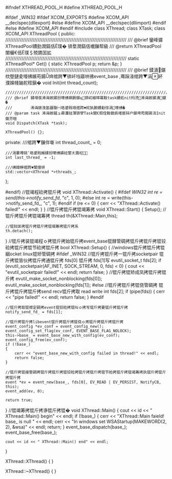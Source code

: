 #ifndef XTHREAD_POOL_H
#define XTHREAD_POOL_H

#ifdef _WIN32
#ifdef XCOM_EXPORTS
#define XCOM_API __declspec(dllexport)
#else
#define XCOM_API __declspec(dllimport)
#endif
#else
#define XCOM_API
#endif
#include <vector>
class XThread;
class XTask;
class XCOM_API XThreadPool
{
public:
    ///////////////////////////////////////////////////////////////////////////
    /// @brief 鑾峰彇XThreadPool鐨勯潤鎬佸璞� 锛堥潤鎬佸嚱鏁帮級
    /// @return XThreadPool 闈欐€佸璞＄殑鎸囬拡
    ///////////////////////////////////////////////////////////////////////////
	static XThreadPool* Get()
	{
		static XThreadPool p;
		return &p;
	}
    ///////////////////////////////////////////////////////////////////////////
    /// @brief 鍒濆鍖栨墍鏈夌嚎绋嬪苟鍚姩绾跨▼锛屽垱寤哄彿event_base ,骞跺湪绾跨▼涓紑濮嬫帴鏀舵秷鎭�
	void Init(int thread_count);

    ///////////////////////////////////////////////////////////////////////////
    /// @brief 鍒嗗彂浠诲姟鍒扮嚎绋嬩腑鎵ц锛屼細璋冪敤task鐨処nit杩涜浠诲姟鍒濆鍖�
    ///        浠诲姟浼氳疆璇㈠垎鍙戝埌绾跨▼姹犱腑鐨勫悇涓嚎绋�
    /// @param task 浠诲姟鎺ュ彛瀵硅薄锛孹Task闇€瑕佺敤鎴疯嚜宸辩户鎵垮苟閲嶈浇Init鍑芥暟
	void Dispatch(XTask *task);

    XThreadPool() {};
private:
	///绾跨▼鏁伴噺
	int thread_count_ = 0;

    ///涓婁竴娆″垎鍙戝緱鍒扮嚎绋嬶紝鐢ㄤ簬杞
	int last_thread_ = -1;

	///绋嬫睜绾跨▼闃熷垪
	std::vector<XThread *>threads_;
	

};

#endif}
//锟竭程硷拷锟斤拷
void XThread::Activate()
{
#ifdef _WIN32
	int re = send(this->notify_send_fd_, "c", 1, 0);
#else
	int re = write(this->notify_send_fd_, "c", 1);
#endif
	if (re <= 0)
	{
		cerr << "XThread::Activate() failed!" << endl;
	}
}
//锟斤拷锟斤拷锟竭筹拷
void XThread::Start()
{
	Setup();
	//锟斤拷锟斤拷锟竭筹拷
	thread th(&XThread::Main,this);

	//锟较匡拷锟斤拷锟斤拷锟竭筹拷锟斤拷系
	th.detach();
}
//锟斤拷装锟竭程ｏ拷锟斤拷始锟斤拷event_base锟酵管碉拷锟斤拷锟斤拷锟铰硷拷锟斤拷锟节硷拷锟斤拷
bool XThread::Setup()
{
	//windows锟斤拷锟斤拷锟絪ocket linux锟矫管碉拷
#ifdef _WIN32
	//锟斤拷锟斤拷一锟斤拷socketpair 锟斤拷锟皆伙拷锟斤拷通锟斤拷 fds[0] 锟斤拷 fds[1]写 
	evutil_socket_t fds[2];
	if (evutil_socketpair(AF_INET, SOCK_STREAM, 0, fds) < 0)
	{
		cout << "evutil_socketpair failed!" << endl;
		return false;
	}
	//锟斤拷锟矫成凤拷锟斤拷锟斤拷
	evutil_make_socket_nonblocking(fds[0]);
	evutil_make_socket_nonblocking(fds[1]);
#else
	//锟斤拷锟斤拷锟侥管碉拷 锟斤拷锟斤拷锟斤拷send recv锟斤拷取 read write
	int fds[2];
	if (pipe(fds))
	{
		cerr << "pipe failed!" << endl;
		return false;
	}
#endif

	//锟斤拷取锟襟定碉拷event锟铰硷拷锟叫ｏ拷写锟斤拷要锟斤拷锟斤拷
	notify_send_fd_ = fds[1];

	//锟斤拷锟斤拷libevent锟斤拷锟斤拷锟侥ｏ拷锟斤拷锟斤拷锟斤拷
	event_config *ev_conf = event_config_new();
	event_config_set_flag(ev_conf, EVENT_BASE_FLAG_NOLOCK);
	this->base_ = event_base_new_with_config(ev_conf);
	event_config_free(ev_conf);
	if (!base_)
	{
		cerr << "event_base_new_with_config failed in thread!" << endl;
		return false;
	}

	//锟斤拷锟接管碉拷锟斤拷锟斤拷锟铰硷拷锟斤拷锟斤拷锟节硷拷锟斤拷锟竭筹拷执锟斤拷锟斤拷锟斤拷
	event *ev = event_new(base_, fds[0], EV_READ | EV_PERSIST, NotifyCB, this);
	event_add(ev, 0);

	return true;
}
//锟竭筹拷锟斤拷诤锟斤拷锟�
void XThread::Main()
{
	cout << id << " XThread::Main() begin" << endl;
    if (!base_)
    {
        cerr << "XThread::Main faield! base_ is null " << endl;
        cerr << "In windows set WSAStartup(MAKEWORD(2, 2), &wsa)" << endl;
        return;
    }
	event_base_dispatch(base_);
	event_base_free(base_);

	cout << id << " XThread::Main() end" << endl;
}


XThread::XThread()
{
}


XThread::~XThread()
{
}
